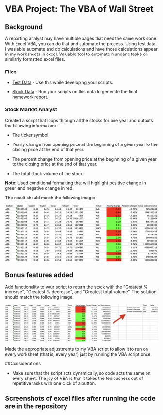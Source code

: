 # VBA Project: The VBA of Wall Street

## Background

A reporting analyst may have multiple pages that need the same work done. With Excel VBA, you can do that and automate the process. Using test data, I was able automate and do calculations and have those calculations appear in my worksheets in excel. Valuable tool to automate mundane tasks on similarly formatted excel files.

### Files

* [Test Data](Resources/alphabetical_testing.xlsx) - Use this while developing your scripts.

* [Stock Data](Resources/Multiple_year_stock_data.xlsx) - Run your scripts on this data to generate the final homework report.

### Stock Market Analyst

Created a script that loops through all the stocks for one year and outputs the following information:

  * The ticker symbol.

  * Yearly change from opening price at the beginning of a given year to the closing price at the end of that year.

  * The percent change from opening price at the beginning of a given year to the closing price at the end of that year.

  * The total stock volume of the stock.

**Note:** Used conditional formatting that will highlight positive change in green and negative change in red.

The result should match the following image:

![moderate_solution](Images/moderate_solution.png)

## Bonus features added

Add functionality to your script to return the stock with the "Greatest % increase", "Greatest % decrease", and "Greatest total volume". The solution should match the following image:

![hard_solution](Images/hard_solution.png)

Made the appropriate adjustments to my VBA script to allow it to run on every worksheet (that is, every year) just by running the VBA script once.

##Considerations

* Make sure that the script acts dynamically, so code acts the same on every sheet. The joy of VBA is that it takes the tediousness out of repetitive tasks with one click of a button.



## Screenshots of excel files after running the code are in the repository


